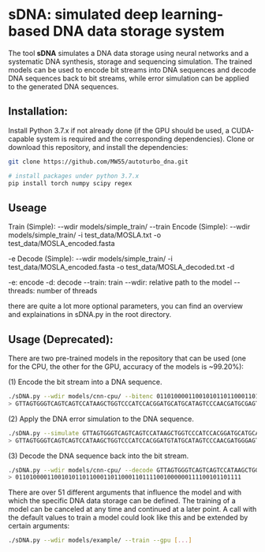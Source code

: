 # sDNA: simulated deep learning-based DNA data storage system

The tool **sDNA** simulates a DNA data storage using neural networks and a systematic DNA synthesis, storage and sequencing simulation. The trained models can be used to encode bit streams into DNA sequences and decode DNA sequences back to bit streams, while error simulation can be applied to the generated DNA sequences.

## Installation:
Install Python 3.7.x if not already done (if the GPU should be used, a CUDA-capable system is required and the corresponding dependencies). Clone or download this repository, and install the dependencies:
```bash
git clone https://github.com/MW55/autoturbo_dna.git

# install packages under python 3.7.x
pip install torch numpy scipy regex
```
## Useage
Train (Simple): --wdir models/simple_train/ --train Encode (Simple): --wdir models/simple_train/ -i test_data/MOSLA.txt -o test_data/MOSLA_encoded.fasta

-e Decode (Simple): --wdir models/simple_train/ -i test_data/MOSLA_encoded.fasta -o test_data/MOSLA_decoded.txt -d

-e: encode -d: decode --train: train --wdir: relative path to the model --threads: number of threads

there are quite a lot more optional parameters, you can find an overview and explainations in sDNA.py in the root directory.

## Usage (Deprecated):
There are two pre-trained models in the repository that can be used (one for the CPU, the other for the GPU, accuracy of the models is ~99.20%):

(1) Encode the bit stream into a DNA sequence.
```bash
./sDNA.py --wdir models/cnn-cpu/ --bitenc 0110100001100101011011000110110001101111001000000111100101101111
> GTTAGTGGGTCAGTCAGTCCATAAGCTGGTCCCATCCACGGATGCATGCATAGTCCCAACGATGCGAGTGGGATCCTGAATCGTAGAATCTATGCC
```
(2) Apply the DNA error simulation to the DNA sequence.
```bash
./sDNA.py --simulate GTTAGTGGGTCAGTCAGTCCATAAGCTGGTCCCATCCACGGATGCATGCATAGTCCCAACGATGCGAGTGGGATCCTGAATCGTAGAATCTATGCC
> GTTAGTGGGTCAGTCAGTCCATAAGCTGGTCCCATCCACGGATGTATGCATAGTCCCAACGATGGGAGTGGGATCCTGAATCGTAGAATCTATGCC
```
(3) Decode the DNA sequence back into the bit stream.
```bash
./sDNA.py --wdir models/cnn-cpu/ --decode GTTAGTGGGTCAGTCAGTCCATAAGCTGGTCCCATCCACGGATGTATGCATAGTCCCAACGATGGGAGTGGGATCCTGAATCGTAGAATCTATGCC
> 0110100001100101011011000110110001101111001000000111100101101111
```

There are over 51 different arguments that influence the model and with which the specific DNA data storage can be defined. The training of a model can be canceled at any time and continued at a later point. A call with the default values to train a model could look like this and be extended by certain arguments:
```bash
./sDNA.py --wdir models/example/ --train --gpu [...]
```
